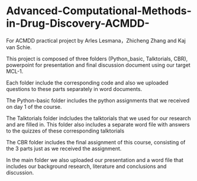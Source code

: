 # Advanced-Computational-Methods-in-Drug-Discovery-ACMDD-
For ACMDD practical project by Arles Lesmana，Zhicheng Zhang and Kaj van Schie.

This project is composed of three folders (Python_basic, Talktorials, CBR), powerpoint for presentation and final discussion document using our target MCL-1.

Each folder include the corresponding code and also we uploaded questions to these parts separately in word documents.

The Python-basic folder includes the python assignments that we received on day 1 of the course.

The Talktorials folder indcludes the talktorials that we used for our research and are filled in. This folder also includes a separate word file with answers to the quizzes of these corresponding talktorials

The CBR folder includes the final assignment of this course, consisting of the 3 parts just as we received the assignment.

In the main folder we also uploaded our presentation and a word file that includes our background research, literature and conclusions and discussion.

